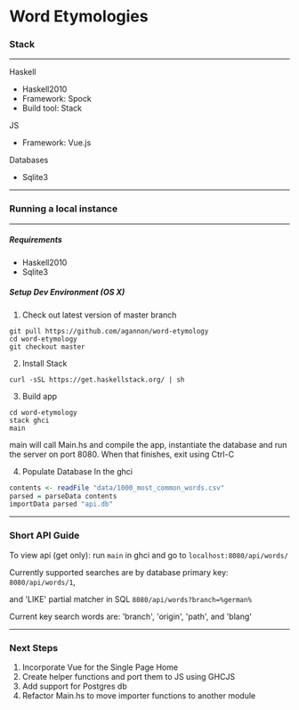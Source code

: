 # Word Etymologies

### Stack
---
Haskell
 * Haskell2010
 * Framework: Spock
 * Build tool: Stack

JS
 * Framework: Vue.js

Databases
 * Sqlite3

---
### Running a local instance
---
##### Requirements
 * Haskell2010
 * Sqlite3

##### Setup Dev Environment (OS X)
1. Check out latest version of master branch
 ```
 git pull https://github.com/agannon/word-etymology
 cd word-etymology
 git checkout master
 ```
2. Install Stack
 ```
 curl -sSL https://get.haskellstack.org/ | sh
 ```

3. Build app
 ```
 cd word-etymology
 stack ghci
 main
 ```
 main will call Main.hs and compile the app, instantiate the database and
 run the server on port 8080. When that finishes, exit using Ctrl-C

4. Populate Database
 In the ghci
 ```haskell
 contents <- readFile "data/1000_most_common_words.csv"
 parsed = parseData contents
 importData parsed "api.db"
 ```

---
### Short API Guide
To view api (get only):
run `main` in ghci and go to `localhost:8080/api/words/`

Currently supported searches are by database primary key:
`8080/api/words/1`,

and 'LIKE' partial matcher in SQL
`8080/api/words?branch=%german%`

Current key search words are: 'branch', 'origin', 'path', and 'blang'

---
### Next Steps
1. Incorporate Vue for the Single Page Home
2. Create helper functions and port them to JS using GHCJS
3. Add support for Postgres db
4. Refactor Main.hs to move importer functions to another module